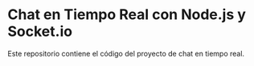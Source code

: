 # Chat en Tiempo Real con Node.js y Socket.io

Este repositorio contiene el código del proyecto de chat en tiempo real. 


